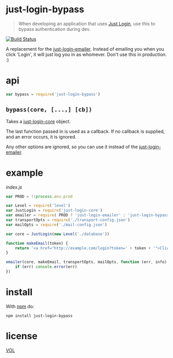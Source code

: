 # just-login-bypass

> When developing an application that uses [Just Login][jlxyz], use this to bypass authentication during dev.

[![Build Status](https://travis-ci.org/ArtskydJ/just-login-bypass.svg?branch=master)](https://travis-ci.org/ArtskydJ/just-login-bypass)

A replacement for the [just-login-emailer][jle]. Instead of emailing you when you click 'Login', it will just log you in as whomever. Don't use this in production. :)

# api

```js
var bypass = require('just-login-bypass')
```

## `bypass(core, [...,] [cb])`

Takes a [just-login-core][jlc] object.

The last function passed in is used as a callback. If no callback is supplied, and an error occurs, it is ignored.

Any other options are ignored, so you can use it instead of the [just-login-emailer][jle].

# example

*index.js*
```js
var PROD = !!process.env.prod

var Level = require('level')
var JustLogin = require('just-login-core')
var emailer = require( PROD ? 'just-login-emailer' : 'just-login-bypass' )
var transportOpts = require('./transport-config.json')
var mailOpts = require('./mail-config.json')

var core = JustLogin(new Level('./database'))

function makeEmail(token) {
	return '<a href="http://example.com/login?token=' + token + '">Click me</a>'
}

emailer(core, makeEmail, transportOpts, mailOpts, function (err, info) {
	if (err) console.error(err)
})
```

# install

With [npm](https://nodejs.org/download) do:

```
npm install just-login-bypass
```


# license

[VOL](http://veryopenlicense.com)

[jlxyz]: http://justlogin.xyz
[jlc]: https://github.com/coding-in-the-wild/just-login-core
[jle]: https://github.com/coding-in-the-wild/just-login-emailer
